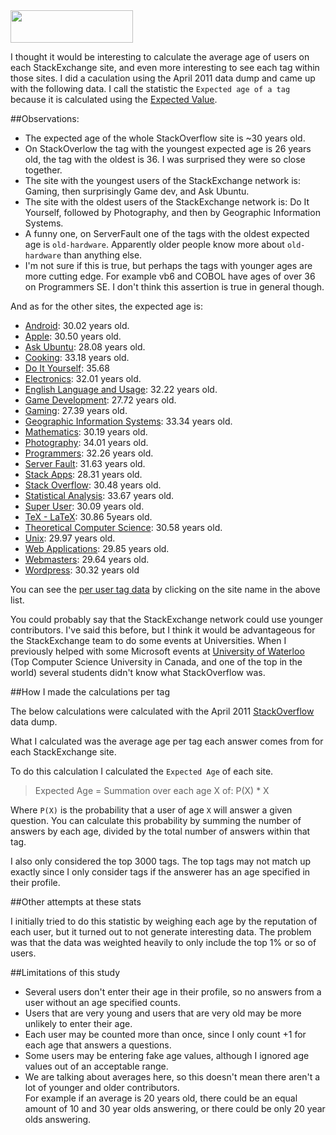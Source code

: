 <img src='http://www.brianbondy.com/static/img/blogpost_117/stackexchange.png' width='196' height='52'>


I thought it would be interesting to calculate the average age of users on each StackExchange site, and even more interesting to see each tag within those sites.
I did a caculation using the April 2011 data dump and came up with the following data.
I call the statistic the `Expected age of a tag` because it is calculated using the [Expected Value][expected_value].

##Observations:

- The expected age of the whole StackOverflow site is ~30 years old.
- On StackOverlow the tag with the youngest expected age is 26 years old, the tag with the oldest is 36.  I was surprised they were so close together.
- The site with the youngest users of the StackExchange network is: Gaming, then surprisingly Game dev, and Ask Ubuntu.
- The site with the oldest users of the StackExchange network is: Do It Yourself, followed by Photography, and then by Geographic Information Systems.
- A funny one, on ServerFault one of the tags with the oldest expected age is `old-hardware`.  Apparently older people know more about `old-hardware` than anything else.
- I'm not sure if this is true, but perhaps the tags with younger ages are more cutting edge.  For example vb6 and COBOL have ages of over 36 on Programmers SE.  I don't think this assertion is true in general though.

And as for the other sites, the expected age is:

- [Android][2]: 30.02 years old.
- [Apple][3]: 30.50 years old.
- [Ask Ubuntu][4]: 28.08 years old.
- [Cooking][5]: 33.18 years old.
- [Do It Yourself][6]: 35.68
- [Electronics][7]: 32.01 years old.
- [English Language and Usage][8]: 32.22 years old.
- [Game Development][9]: 27.72 years old.
- [Gaming][10]: 27.39 years old.
- [Geographic Information Systems][11]: 33.34 years old.
- [Mathematics][12]: 30.19 years old.
- [Photography][13]: 34.01 years old.
- [Programmers][14]: 32.26 years old.
- [Server Fault][15]: 31.63 years old.
- [Stack Apps][16]: 28.31 years old.
- [Stack Overflow][17]: 30.48 years old.
- [Statistical Analysis][18]: 33.67 years old.
- [Super User][19]: 30.09 years old.
- [TeX - LaTeX][20]: 30.86 5years old.
- [Theoretical Computer Science][21]: 30.58 years old.
- [Unix][22]: 29.97 years old.
- [Web Applications][23]: 29.85 years old.
- [Webmasters][24]: 29.64 years old.
- [Wordpress][25]: 30.32 years old

You can see the [per user tag data][28] by clicking on the site name in the above list.

You could probably say that the StackExchange network could use younger contributors.
I've said this before, but I think it would be advantageous for the StackExchange team to do some events at Universities.
When I previously helped with some Microsoft events at [University of Waterloo][26] (Top Computer Science University in Canada, and one of the top in the world) several students didn't know what StackOverflow was.


##How I made the calculations per tag

The below calculations were calculated with the April 2011 [StackOverflow][1] data dump.

What I calculated was the average age per tag each answer comes from for each StackExchange site.

To do this calculation I calculated the `Expected Age` of each site.

> Expected Age = Summation over each age X of: P(X) * X

Where `P(X)` is the probability that a user of age `X` will answer a given question.  You can calculate this probability by summing the number of answers by each age, divided by the total number of answers within that tag.

I also only considered the top 3000 tags.  The top tags may not match up exactly since I only consider tags if the answerer has an age specified in their profile.

##Other attempts at these stats

I initially tried to do this statistic by weighing each age by the reputation of each user, but it turned out to not generate interesting data.
The problem was that the data was weighted heavily to only include the top 1% or so of users.

##Limitations of this study

- Several users don't enter their age in their profile, so no answers from a user without an age specified counts.
- Users that are very young and users that are very old may be more unlikely to enter their age.
- Each user may be counted more than once, since I only count +1 for each age that answers a questions.
- Some users may be entering fake age values, although I ignored age values out of an acceptable range.
- We are talking about averages here, so this doesn't mean there aren't a lot of younger and older contributors.  
  For example if an average is 20 years old, there could be an equal amount of 10 and 30 year olds answering, or there could be only 20 year olds answering.

[1]: http://www.stackoverflow.com/
[2]: http://www.brianbondy.com/stackexchange/expected-age/android/
[3]: http://www.brianbondy.com/stackexchange/expected-age/apple/
[4]: http://www.brianbondy.com/stackexchange/expected-age/ubuntu/
[5]: http://www.brianbondy.com/stackexchange/expected-age/cooking/
[6]: http://www.brianbondy.com/stackexchange/expected-age/doityourself/
[7]: http://www.brianbondy.com/stackexchange/expected-age/electronics/
[8]: http://www.brianbondy.com/stackexchange/expected-age/englishusage/
[9]: http://www.brianbondy.com/stackexchange/expected-age/gamedevelopment/
[10]: http://www.brianbondy.com/stackexchange/expected-age/gaming/
[11]: http://www.brianbondy.com/stackexchange/expected-age/gis/
[12]: http://www.brianbondy.com/stackexchange/expected-age/mathematics/
[13]: http://www.brianbondy.com/stackexchange/expected-age/photography/
[14]: http://www.brianbondy.com/stackexchange/expected-age/programmers/
[15]: http://www.brianbondy.com/stackexchange/expected-age/serverfault/
[16]: http://www.brianbondy.com/stackexchange/expected-age/stackapps/
[17]: http://www.brianbondy.com/stackexchange/expected-age/stackoverflow/
[18]: http://www.brianbondy.com/stackexchange/expected-age/statisticalanalysis/
[19]: http://www.brianbondy.com/stackexchange/expected-age/superuser/
[20]: http://www.brianbondy.com/stackexchange/expected-age/texlatex/
[21]: http://www.brianbondy.com/stackexchange/expected-age/theoreticalcs/
[22]: http://www.brianbondy.com/stackexchange/expected-age/unix/
[23]: http://www.brianbondy.com/stackexchange/expected-age/webapplications/
[24]: http://www.brianbondy.com/stackexchange/expected-age/webmasters/
[25]: http://www.brianbondy.com/stackexchange/expected-age/wordpress/
[expected_value]: http://en.wikipedia.org/wiki/Expected_value
[26]: http://uwaterloo.ca/
[27]: http://www.stackexchange.com/
[28]: http://www.brianbondy.com/stackexchange/#expected-age
